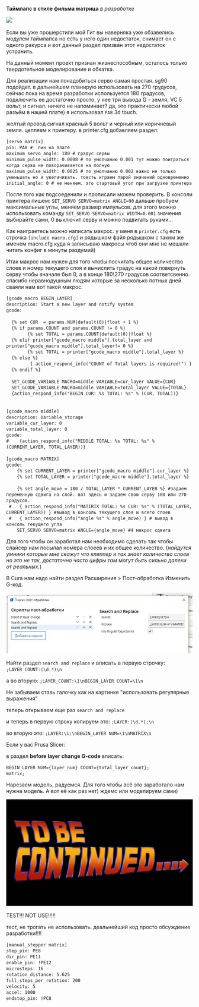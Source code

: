 **Таймлапс в стиле фильма матрица** *в разработке*

![](matix2.gif)


Если вы уже прошерстили мой Гит вы наверняка уже обзавелись модулем таймлапса но есть у него один недостаток, снимает он с одного ракурса и вот данный раздел призван этот недостаток устранить. 

На данный момент  проект признан жизнеспособным, осталось только твердотельное моделирование и обкатка.

Для реализации нам понадобиться серво самая простая. sg90 подойдет.  в дальнейшем планирую использовать на 270 грудусов, сейчас пока на время разработки используется 180 градусов, подключить ее достаточно просто, у нее три вывода G - земля, VC  5 вольт, и сигнал. ничего не напоминает? да, это практически любой разъём в нашей плате) я использовал `PA8` 3d touch. 

желтый провод сигнал красный 5 вольт и черный или коричневый земля.  цепляем к принтеру. 
в printer.cfg добавляем раздел:

```
[servo matrix]
pin: PA8 #  пин на плате
maximum_servo_angle: 180 # градус сервы
minimum_pulse_width: 0.0008 # по умолчанию 0.001 тут можно поиграться когда серва не поворачивается на полную
maximum_pulse_width: 0.0025 # по умолчанию 0.002 важно не только уменьшать но и увеличивать. тоесть играем парой значений одновременно
initial_angle: 0 # не меняем. это стартовый угол при загрузке принтера
```
После того как подсоеденили и прописали можем проверить. В консоли принтера пишем: `SET_SERVO SERVO=matrix ANGLE=90` дальше пробуем максимальные углы, меняем размер импульсов. для этого можно использовать команду  `SET_SERVO SERVO=matrix WIDTH=0.001`  значения выбирайте сами,  0 выключит серву и можно подвигать руками...

Как наиграетесь можно написать макрос. у меня в `printer.cfg` есть строчка `[include macro.cfg]` и рядышком файл рядышком с таким же именем macro.cfg куда я записываю макросы чтоб они мне не мешали читать конфиг в минуты раздумий)

Итак макрос нам нужен для того чтобы посчитать общее количество слоев и номер текущего слоя  и вычислить градус на какой повернуть серву чтобы вначале был 0, а в конце 180\270 градусов соответсвенно.  спасибо неравнодушным людям которые за несколько потных дней сваяли нам вот такой макрос:

```gcode
[gcode_macro BEGIN_LAYER]
description: Start a new layer and notify system
gcode:

  {% set CUR  = params.NUM|default(0)|float + 1 %}
  {% if params.COUNT and params.COUNT != 0 %}
        {% set TOTAL = params.COUNT|default(0)|float %}
  {% elif printer["gcode_macro middle"].total_layer and printer["gcode_macro middle"].total_layer!= 0 %}
        {% set TOTAL = printer["gcode_macro middle"].total_layer %}
  {% else %}
         { action_respond_info("COUNT of Total layers is required!") }
  {% endif %}

  SET_GCODE_VARIABLE MACRO=middle VARIABLE=cur_layer VALUE={CUR}
  SET_GCODE_VARIABLE MACRO=middle VARIABLE=total_layer VALUE={TOTAL}
  {action_respond_info("BEGIN CUR: %s TOTAL: %s" % (CUR, TOTAL))}


[gcode_macro middle]
description: Variable_storage
variable_cur_layer: 0
variable_total_layer: 0
gcode:
#    {action_respond_info("MIDDLE TOTAL: %s TOTAL: %s" % (CURRENT_LAYER, TOTAL_LAYER))}

[gcode_macro MATRIX]
gcode:
    {% set CURRENT_LAYER = printer["gcode_macro middle"].cur_layer %}
    {% set TOTAL_LAYER = printer["gcode_macro middle"].total_layer %}

    {% set angle_move = 180 / TOTAL_LAYER * CURRENT_LAYER %} #задаем переменную сдвига на слой. вот здесь и задаем свою серву 180 или 270 градусов.
 #   { action_respond_info("MATIRIX TOTAL: %s CUR: %s" % (TOTAL_LAYER, CURRENT_LAYER)) } #вывод в консоль текущего слоя и всего слоев
 #   { action_respond_info("angle %s" % angle_move) } # вывод в консоль текущего угла
    SET_SERVO SERVO=matrix ANGLE={angle_move} #4 макрос сдвига
```
Для того чтобы он заработал нам необходимо сделать так чтобы слайсер нам посылал номера слоеев и их общее количество. (*найдутся умники которые мне скажут что клиппер и так знает количество слоев но это не так, достаточно часто цифры там могут быть сильно далеки от реальных.*) 

В Cura нам надо найти раздел Расширения > Пост-обработка Изменить G-код.

![](cura.jpg)

Найти раздел `search and replace` и вписать в первую строчку:
`;LAYER_COUNT:(\d.*)\n` 

а во вторую: `;LAYER_COUNT:\1\nBEGIN_LAYER COUNT=\1\n`

Не забываем ставь галочку как на картинке "использовать регулярные выражения"

теперь открываем еще раз `search and replace` 

и теперь в первую строку копируем это: `;LAYER:(\d.*);\n`

во вторую это: `;LAYER:\1;\nBEGIN_LAYER NUM=\1\nMATRIX\n`

Если у вас Prusa Slicer:

в раздел **before layer change G-code** вписать:
``` 
BEGIN_LAYER NUM={layer_num} COUNT={total_layer_count};
matrix;
```
Нарезаем модель, радуемся. 
Для того чтобы всё это заработало нам нужна модель. 
А вот её как раз нет) ждемс или моделируем сами)

![](to_be_continued.png)

TEST!!! NOT USE!!!!!

тест, не трогать не использовать. деальнейший код просто обсуждение разработки!!!!

```extratmc
[manual_stepper matrix]
step_pin: PE8
dir_pin: PE11
enable_pin: !PE12
microsteps: 16
rotation_distance: 5.625
full_steps_per_rotation: 200
velocity: 5
accel: 1000
endstop_pin: !PC8
```